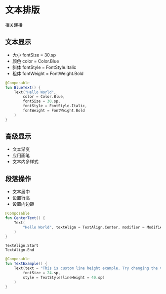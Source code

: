 文本排版
===

[相关连接](https://developer.android.google.cn/develop/ui/compose/text/style-text?hl=zh-cn)

## 文本显示

- 大小 fontSize = 30.sp
- 颜色 color = Color.Blue
- 斜体 fontStyle = FontStyle.Italic
- 粗体 fontWeight = FontWeight.Bold

```kotlin
@Composable
fun BlueText() {
    Text("Hello World", 
        color = Color.Blue,
        fontSize = 30.sp,
        fontStyle = FontStyle.Italic,
        fontWeight = FontWeight.Bold
    )
}
```

## 高级显示

- 文本渐变
- 应用画笔
- 文本内多样式

## 段落操作

- 文本居中
- 设置行高
- 设置内边距

```kotlin
@Composable
fun CenterText() {
    Text(
        "Hello World", textAlign = TextAlign.Center, modifier = Modifier.width(150.dp)
    )
}

TextAlign.Start
TextAlign.End
```

```kotlin
@Composable
fun TextExample() {
    Text(text = "This is custom line height example. Try changing the value of lineHeight and see the difference!",
        fontSize = 24.sp,
        style = TextStyle(lineHeight = 40.sp)
    )
}
```

